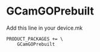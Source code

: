 # GCamGOPrebuilt

Add this line in your device.mk


```
PRODUCT_PACKAGES += \
    GCamGOPrebuilt
```

